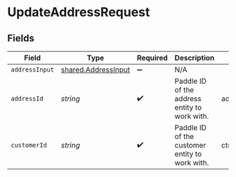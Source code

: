 # UpdateAddressRequest


## Fields

| Field                                                      | Type                                                       | Required                                                   | Description                                                | Example                                                    |
| ---------------------------------------------------------- | ---------------------------------------------------------- | ---------------------------------------------------------- | ---------------------------------------------------------- | ---------------------------------------------------------- |
| `addressInput`                                             | [shared.AddressInput](../../models/shared/addressinput.md) | :heavy_minus_sign:                                         | N/A                                                        |                                                            |
| `addressId`                                                | *string*                                                   | :heavy_check_mark:                                         | Paddle ID of the address entity to work with.              | add_01gvcz6r0t0g5cphhwd8n952gb                             |
| `customerId`                                               | *string*                                                   | :heavy_check_mark:                                         | Paddle ID of the customer entity to work with.             | ctm_01gw1xk43eqy2rrf0cs93zvm6t                             |